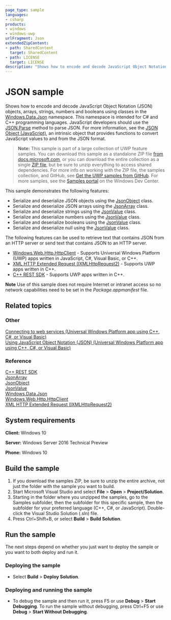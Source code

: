 ```yaml
---
page_type: sample
languages:
- csharp
products:
- windows
- windows-uwp
urlFragment: Json
extendedZipContent:
- path: SharedContent
  target: SharedContent
- path: LICENSE
  target: LICENSE
description: "Shows how to encode and decode JavaScript Object Notation (JSON) objects, arrays, strings, numbers and booleans."
---
```


<!---
  category: NetworkingAndWebServices 
  samplefwlink: http://go.microsoft.com/fwlink/p/?LinkId=620556
--->

# JSON sample

Shows how to encode and decode JavaScript Object Notation (JSON) objects, arrays, strings, numbers and booleans using classes in the 
[Windows.Data.Json](http://msdn.microsoft.com/library/windows/apps/br240639) namespace. This namespace is intended for C\# and 
C++ programming languages. JavaScript developers should use the [JSON.Parse](http://go.microsoft.com/fwlink/p/?linkid=398621) method 
to parse JSON. For more information, see the [JSON Object (JavaScript)](http://go.microsoft.com/fwlink/p/?linkid=398620), an intrinsic 
object that provides functions to convert JavaScript values to and from the JSON format.

> **Note:** This sample is part of a large collection of UWP feature samples. 
> You can download this sample as a standalone ZIP file
> [from docs.microsoft.com](https://docs.microsoft.com/samples/microsoft/windows-universal-samples/json/),
> or you can download the entire collection as a single
> [ZIP file](https://github.com/Microsoft/Windows-universal-samples/archive/master.zip), but be 
> sure to unzip everything to access shared dependencies. For more info on working with the ZIP file, 
> the samples collection, and GitHub, see [Get the UWP samples from GitHub](https://aka.ms/ovu2uq). 
> For more samples, see the [Samples portal](https://aka.ms/winsamples) on the Windows Dev Center. 

This sample demonstrates the following features:

-   Serialize and deserialize JSON objects using the [JsonObject](http://msdn.microsoft.com/library/windows/apps/br225267) class.
-   Serialize and deserialize JSON arrays using the [JsonArray](http://msdn.microsoft.com/library/windows/apps/br225234) class.
-   Serialize and deserialize strings using the [JsonValue](http://msdn.microsoft.com/library/windows/apps/br240622) class.
-   Serialize and deserialize numbers using the [JsonValue](http://msdn.microsoft.com/library/windows/apps/br240622) class.
-   Serialize and deserialize booleans using the [JsonValue](http://msdn.microsoft.com/library/windows/apps/br240622) class.
-   Serialize and deserialize null using the [JsonValue](http://msdn.microsoft.com/library/windows/apps/br240622) class.

The following features can be used to retrieve text that contains JSON from an HTTP server or send text that contains JSON to an HTTP server.

-   [Windows.Web.Http.HttpClient](http://msdn.microsoft.com/library/windows/apps/dn298639) - Supports Universal Windows Platform (UWP) apps written in JavaScript, C\#, Visual Basic, or C++.
-   [XML HTTP Extended Request (IXMLHttpRequest2)](http://msdn.microsoft.com/library/windows/apps/hh831163) - Supports UWP apps written in C++.
-   [C++ REST SDK](http://msdn.microsoft.com/library/jj988008.aspx) - Supports UWP apps written in C++.

**Note** Use of this sample does not require Internet or intranet access so no network capabilities need to be set in the *Package.appmanifest* file.


## Related topics

### Other

[Connecting to web services (Universal Windows Platform app using C++, C\#, or Visual Basic)](http://msdn.microsoft.com/library/windows/apps/hh761504)  
[Using JavaScript Object Notation (JSON) (Universal Windows Platform app using C++, C\#, or Visual Basic)](http://msdn.microsoft.com/library/windows/apps/hh770289)  

### Reference

[C++ REST SDK](http://msdn.microsoft.com/library/jj988008.aspx)  
[JsonArray](http://msdn.microsoft.com/library/windows/apps/br225234)  
[JsonObject](http://msdn.microsoft.com/library/windows/apps/br225267)  
[JsonValue](http://msdn.microsoft.com/library/windows/apps/br240622)  
[Windows.Data.Json](http://msdn.microsoft.com/library/windows/apps/br240639)  
[Windows.Web.Http.HttpClient](http://msdn.microsoft.com/library/windows/apps/dn298639)  
[XML HTTP Extended Request (IXMLHttpRequest2)](http://msdn.microsoft.com/library/windows/apps/hh831163)  

## System requirements

**Client:** Windows 10

**Server:** Windows Server 2016 Technical Preview

**Phone:** Windows 10

## Build the sample

1. If you download the samples ZIP, be sure to unzip the entire archive, not just the folder with the sample you want to build. 
2. Start Microsoft Visual Studio and select **File** \> **Open** \> **Project/Solution**.
3. Starting in the folder where you unzipped the samples, go to the Samples subfolder, then the subfolder for this specific sample, then the subfolder for your preferred language (C++, C#, or JavaScript). Double-click the Visual Studio Solution (.sln) file.
4. Press Ctrl+Shift+B, or select **Build** \> **Build Solution**.

## Run the sample

The next steps depend on whether you just want to deploy the sample or you want to both deploy and run it.

### Deploying the sample

- Select **Build** \> **Deploy Solution**. 

### Deploying and running the sample

- To debug the sample and then run it, press F5 or use **Debug** \> **Start Debugging**. To run the sample without debugging, press Ctrl+F5 or use **Debug** \> **Start Without Debugging**.

